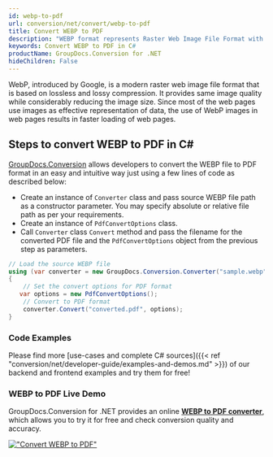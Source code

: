 ```yaml
---
id: webp-to-pdf
url: conversion/net/convert/webp-to-pdf
title: Convert WEBP to PDF
description: "WEBP format represents Raster Web Image File Format with .webp extension. Learn how to convert WEBP to PDF file programmatically in C# language using GroupDocs.Conversion for .NET library."
keywords: Convert WEBP to PDF in C#
productName: GroupDocs.Conversion for .NET
hideChildren: False
---
```


WebP, introduced by Google, is a modern raster web image file format that is based on lossless and lossy compression. It provides same image quality while considerably reducing the image size. Since most of the web pages use images as effective representation of data, the use of WebP images in web pages results in faster loading of web pages.

## Steps to convert WEBP to PDF in C#

[GroupDocs.Conversion](https://products.groupdocs.com/conversion/net) allows developers to convert the WEBP file to PDF format in an easy and intuitive way just using a few lines of code as described below:

* Create an instance of `Converter` class and pass source WEBP file path as a constructor parameter. You may specify absolute or relative file path as per your requirements. 
* Create an instance of `PdfConvertOptions` class.
* Call `Converter` class `Convert` method and pass the filename for the converted PDF file and the `PdfConvertOptions` object from the previous step as parameters.

```csharp
// Load the source WEBP file
using (var converter = new GroupDocs.Conversion.Converter("sample.webp"))
{
    // Set the convert options for PDF format
   var options = new PdfConvertOptions();
    // Convert to PDF format
    converter.Convert("converted.pdf", options);
}
```

### Code Examples

Please find more [use-cases and complete C# sources]({{< ref "conversion/net/developer-guide/examples-and-demos.md" >}}) of our backend and frontend examples and try them for free!

### WEBP to PDF Live Demo

GroupDocs.Conversion for .NET provides an online [**WEBP to PDF converter**](https://products.groupdocs.app/conversion/webp-to-pdf), which allows you to try it for free and check conversion quality and accuracy.

[!["Convert WEBP to PDF"](conversion/net/images/convert-to-pdf/convert-webp-to-pdf.png)](https://products.groupdocs.app/conversion/webp-to-pdf)